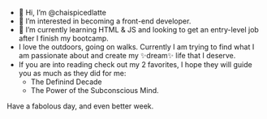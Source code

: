 - 👋 Hi, I’m @chaispicedlatte
- 👀 I’m interested in becoming a front-end developer. 
- 🌱 I’m currently learning HTML & JS and looking to get an entry-level job after I finish my bootcamp. 
- I love the outdoors, going on walks. Currently I am trying to find what I am passionate about and create my ✨dream✨ life that I deserve. 
- If you are into reading check out my 2 favorites, I hope they will guide you as much as they did for me: 
    - The Definind Decade 
    - The Power of the Subconscious Mind. 

Have a fabolous day, and even better week. 
